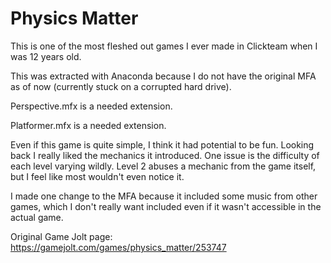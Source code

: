# Physics Matter

This is one of the most fleshed out games I ever made in Clickteam when I was 12 years old.

This was extracted with Anaconda because I do not have the original MFA as of now (currently stuck on a corrupted hard drive).

Perspective.mfx is a needed extension.

Platformer.mfx is a needed extension.

Even if this game is quite simple, I think it had potential to be fun. Looking back I really liked the mechanics it introduced. One issue is the difficulty of each level varying wildly. Level 2 abuses a mechanic from the game itself, but I feel like most wouldn't even notice it.

I made one change to the MFA because it included some music from other games, which I don't really want included even if it wasn't accessible in the actual game.

Original Game Jolt page: https://gamejolt.com/games/physics_matter/253747
